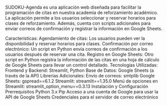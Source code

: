 SUDOKU-Agenda es una aplicación web diseñada para facilitar la programación de citas en nuestra academia de reforzamiento académico. La aplicación permite a los usuarios seleccionar y reservar horarios para clases de reforzamiento. Además, cuenta con scripts adicionales para enviar correos de confirmación y registrar la información en Google Sheets.

Características:
    Agendamiento de citas: Los usuarios pueden ver la disponibilidad y reservar horarios para clases.
    Confirmación por correo electrónico: Un script en Python envía correos de confirmación a los usuarios después de reservar una cita.
    Registro en Google Sheets: Otro script en Python registra la información de las citas en una hoja de cálculo de Google Sheets para llevar un control detallado.
Tecnologías Utilizadas:
    Frontend y Backend: Streamlit, Python
    Base de Datos: Google Sheets (a través de la API)
Librerías Adicionales:
    Envío de correos: smtplib
    Google Sheets: gspread==6.1.2
    Streamlit: streamlit==1.35.0
    Menú de opciones en Streamlit: streamlit_option_menu==0.3.13
Instalación y Configuración
Prerrequisitos
    Python 3.x
    Pip
    Acceso a una cuenta de Google para usar la API de Google Sheets
    Credenciales para el servidor de correo electrónico
